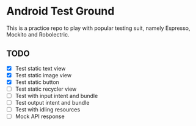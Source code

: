 # Android Test Ground
This is a practice repo to play with popular testing suit, namely Espresso, Mockito and Robolectric.

## TODO
+ [x] Test static text view
+ [x] Test static image view
+ [x] Test static button
+ [ ] Test static recycler view
+ [ ] Test with input intent and bundle
+ [ ] Test output intent and bundle
+ [ ] Test with idling resources
+ [ ] Mock API response